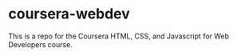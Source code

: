 # coursera-webdev
This is a repo for the Coursera HTML, CSS, and Javascript for Web Developers course.
